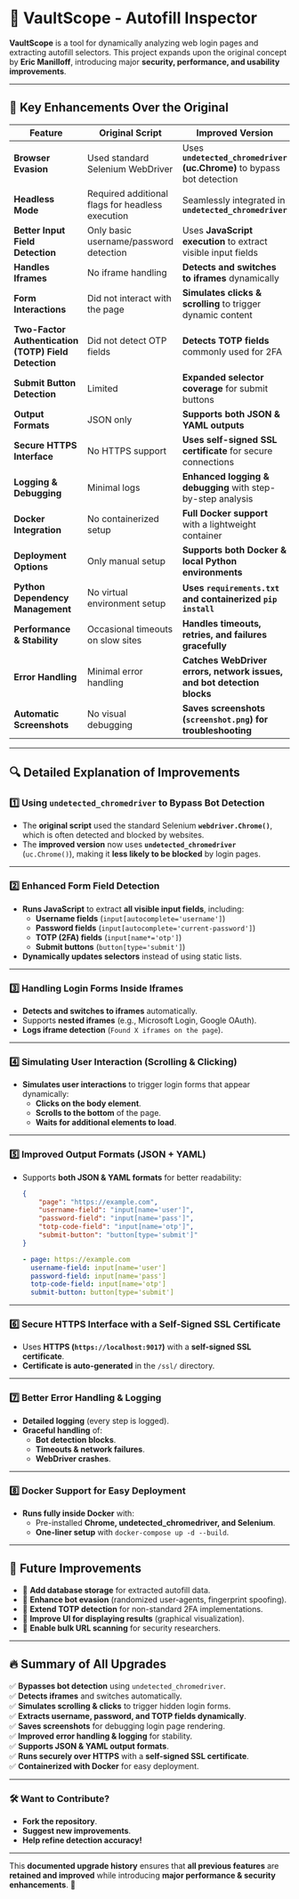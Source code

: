 # 🔐 VaultScope - Autofill Inspector

**VaultScope** is a tool for dynamically analyzing web login pages and extracting autofill selectors. This project expands upon the original concept by **Eric Manilloff**, introducing major **security, performance, and usability improvements**.

---

## 🚀 Key Enhancements Over the Original

| **Feature** | **Original Script** | **Improved Version** |
|------------|-----------------|-----------------|
| **Browser Evasion** | Used standard Selenium WebDriver | Uses **`undetected_chromedriver` (uc.Chrome)** to bypass bot detection |
| **Headless Mode** | Required additional flags for headless execution | Seamlessly integrated in **`undetected_chromedriver`** |
| **Better Input Field Detection** | Only basic username/password detection | Uses **JavaScript execution** to extract visible input fields |
| **Handles Iframes** | No iframe handling | **Detects and switches to iframes** dynamically |
| **Form Interactions** | Did not interact with the page | **Simulates clicks & scrolling** to trigger dynamic content |
| **Two-Factor Authentication (TOTP) Field Detection** | Did not detect OTP fields | **Detects TOTP fields** commonly used for 2FA |
| **Submit Button Detection** | Limited | **Expanded selector coverage** for submit buttons |
| **Output Formats** | JSON only | **Supports both JSON & YAML outputs** |
| **Secure HTTPS Interface** | No HTTPS support | **Uses self-signed SSL certificate** for secure connections |
| **Logging & Debugging** | Minimal logs | **Enhanced logging & debugging** with step-by-step analysis |
| **Docker Integration** | No containerized setup | **Full Docker support** with a lightweight container |
| **Deployment Options** | Only manual setup | **Supports both Docker & local Python environments** |
| **Python Dependency Management** | No virtual environment setup | **Uses `requirements.txt` and containerized `pip install`** |
| **Performance & Stability** | Occasional timeouts on slow sites | **Handles timeouts, retries, and failures gracefully** |
| **Error Handling** | Minimal error handling | **Catches WebDriver errors, network issues, and bot detection blocks** |
| **Automatic Screenshots** | No visual debugging | **Saves screenshots (`screenshot.png`) for troubleshooting** |

---

## 🔍 Detailed Explanation of Improvements

### 1️⃣ Using `undetected_chromedriver` to Bypass Bot Detection
- The **original script** used the standard Selenium **`webdriver.Chrome()`**, which is often detected and blocked by websites.
- The **improved version** now uses **`undetected_chromedriver`** (`uc.Chrome()`), making it **less likely to be blocked** by login pages.

---

### 2️⃣ Enhanced Form Field Detection
- **Runs JavaScript** to extract **all visible input fields**, including:
  - **Username fields** (`input[autocomplete='username']`)
  - **Password fields** (`input[autocomplete='current-password']`)
  - **TOTP (2FA) fields** (`input[name*='otp']`)
  - **Submit buttons** (`button[type='submit']`)
- **Dynamically updates selectors** instead of using static lists.

---

### 3️⃣ Handling Login Forms Inside Iframes
- **Detects and switches to iframes** automatically.
- Supports **nested iframes** (e.g., Microsoft Login, Google OAuth).
- **Logs iframe detection** (`Found X iframes on the page`).

---

### 4️⃣ Simulating User Interaction (Scrolling & Clicking)
- **Simulates user interactions** to trigger login forms that appear dynamically:
  - **Clicks on the body element**.
  - **Scrolls to the bottom** of the page.
  - **Waits for additional elements to load**.

---

### 5️⃣ Improved Output Formats (JSON + YAML)
- Supports **both JSON & YAML formats** for better readability:
  ```json
  {
      "page": "https://example.com",
      "username-field": "input[name='user']",
      "password-field": "input[name='pass']",
      "totp-code-field": "input[name='otp']",
      "submit-button": "button[type='submit']"
  }
  ```
  ```yaml
  - page: https://example.com
    username-field: input[name='user']
    password-field: input[name='pass']
    totp-code-field: input[name='otp']
    submit-button: button[type='submit']
  ```

---

### 6️⃣ Secure HTTPS Interface with a Self-Signed SSL Certificate
- Uses **HTTPS (`https://localhost:9017`)** with a **self-signed SSL certificate**.
- **Certificate is auto-generated** in the `/ssl/` directory.

---

### 7️⃣ Better Error Handling & Logging
- **Detailed logging** (every step is logged).
- **Graceful handling** of:
  - **Bot detection blocks**.
  - **Timeouts & network failures**.
  - **WebDriver crashes**.

---

### 8️⃣ Docker Support for Easy Deployment
- **Runs fully inside Docker** with:
  - Pre-installed **Chrome, undetected_chromedriver, and Selenium**.
  - **One-liner setup** with `docker-compose up -d --build`.

---

## 🔮 Future Improvements
- 🔹 **Add database storage** for extracted autofill data.
- 🔹 **Enhance bot evasion** (randomized user-agents, fingerprint spoofing).
- 🔹 **Extend TOTP detection** for non-standard 2FA implementations.
- 🔹 **Improve UI for displaying results** (graphical visualization).
- 🔹 **Enable bulk URL scanning** for security researchers.

---

## 🔥 Summary of All Upgrades
✅ **Bypasses bot detection** using `undetected_chromedriver`.  
✅ **Detects iframes** and switches automatically.  
✅ **Simulates scrolling & clicks** to trigger hidden login forms.  
✅ **Extracts username, password, and TOTP fields dynamically**.  
✅ **Saves screenshots** for debugging login page rendering.  
✅ **Improved error handling & logging** for stability.  
✅ **Supports JSON & YAML output formats**.  
✅ **Runs securely over HTTPS** with a **self-signed SSL certificate**.  
✅ **Containerized with Docker** for easy deployment.  

---

### 🛠 Want to Contribute?
- **Fork the repository**.
- **Suggest new improvements**.
- **Help refine detection accuracy!**

---

This **documented upgrade history** ensures that **all previous features** are **retained and improved** while introducing **major performance & security enhancements**. 🚀
